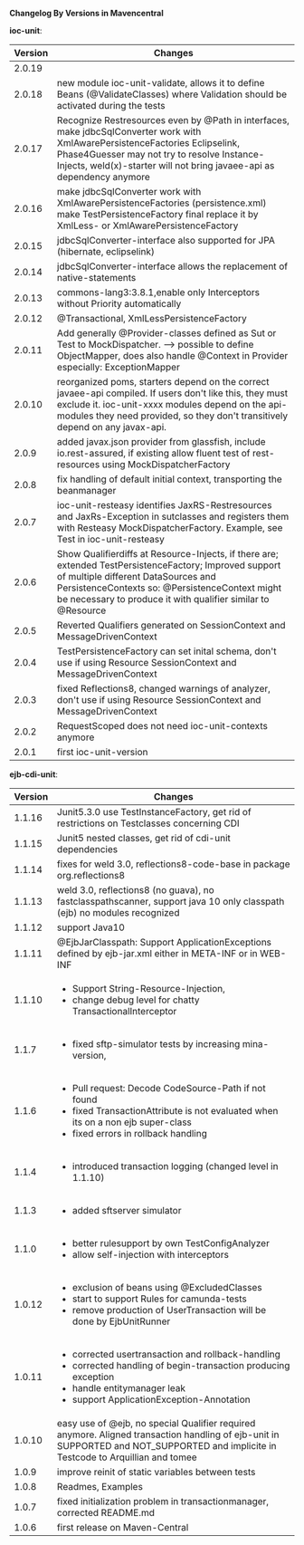 **Changelog By Versions in Mavencentral**

**ioc-unit**:

|Version|Changes|
|-------|-------|
|2.0.19||
|2.0.18|new module ioc-unit-validate, allows it to define Beans (@ValidateClasses) where Validation should be activated during the tests|
|2.0.17|Recognize Restresources even by @Path in interfaces, make jdbcSqlConverter work with XmlAwarePersistenceFactories Eclipselink, Phase4Guesser may not try to resolve Instance-Injects, weld(x)-starter will not bring javaee-api as dependency anymore|
|2.0.16|make jdbcSqlConverter work with XmlAwarePersistenceFactories (persistence.xml) make TestPersistenceFactory final replace it by XmlLess- or XmlAwarePersistenceFactory| 
|2.0.15|jdbcSqlConverter-interface also supported for JPA (hibernate, eclipselink) |
|2.0.14|jdbcSqlConverter-interface allows the replacement of native-statements |
|2.0.13|commons-lang3:3.8.1,enable only Interceptors without Priority automatically|
|2.0.12|@Transactional, XmlLessPersistenceFactory |
|2.0.11|Add generally @Provider-classes defined as Sut or Test to MockDispatcher. --> possible to define ObjectMapper, does also handle @Context in Provider especially: ExceptionMapper |
|2.0.10|reorganized poms, starters depend on the correct javaee-api compiled. If users don't like this, they must exclude it. ioc-unit-xxxx modules depend on the api-modules they need provided, so they don't transitively depend on any javax-api.|
|2.0.9|added javax.json provider from glassfish, include io.rest-assured, if existing allow fluent test of rest-resources using MockDispatcherFactory |
|2.0.8|fix handling of default initial context, transporting the beanmanager|
|2.0.7|ioc-unit-resteasy identifies JaxRS-Restresources and JaxRs-Exception in sutclasses and registers them with Resteasy MockDispatcherFactory. Example, see Test in ioc-unit-resteasy|
|2.0.6|Show Qualifierdiffs at Resource-Injects, if there are; extended TestPersistenceFactory; Improved support of multiple different DataSources and PersistenceContexts so: @PersistenceContext might be necessary to produce it with qualifier similar to @Resource |
|2.0.5|Reverted Qualifiers generated on SessionContext and MessageDrivenContext|
|2.0.4|TestPersistenceFactory can set inital schema, don't use if using Resource SessionContext and MessageDrivenContext|
|2.0.3|fixed Reflections8, changed warnings of analyzer, don't use if using Resource SessionContext and MessageDrivenContext|
|2.0.2|RequestScoped does not need ioc-unit-contexts anymore|
|2.0.1|first ioc-unit-version|

**ejb-cdi-unit**:

|Version|Changes|
|-------|-------|
|1.1.16|Junit5.3.0 use TestInstanceFactory, get rid of restrictions on Testclasses concerning CDI|
|1.1.15|Junit5 nested classes, get rid of cdi-unit dependencies|
|1.1.14|fixes for weld 3.0, reflections8-code-base in package org.reflections8|
|1.1.13|weld 3.0, reflections8 (no guava), no fastclasspathscanner, support java 10 only classpath (ejb) no modules recognized|
|1.1.12|support Java10|s rec
|1.1.11|@EjbJarClasspath: Support ApplicationExceptions defined by ejb-jar.xml either in META-INF or in WEB-INF|
|1.1.10|<ul><li>Support String-Resource-Injection, <li>change debug level for chatty TransactionalInterceptor|
|1.1.7|<ul><li>fixed sftp-simulator tests by increasing mina-version, |
|1.1.6|<ul><li>Pull request: Decode CodeSource-Path if not found<li>fixed TransactionAttribute is not evaluated when its on a non ejb super-class<li>fixed errors in rollback handling |
|1.1.4|<ul><li>introduced transaction logging (changed level in 1.1.10)|
|1.1.3|<ul><li>added sftserver simulator|
|1.1.0|<ul><li>better rulesupport by own TestConfigAnalyzer<li>allow self-injection with interceptors|
|1.0.12|<ul><li>exclusion of beans using @ExcludedClasses<li>start to support Rules for camunda-tests<li>remove production of UserTransaction will be done by EjbUnitRunner|
|1.0.11|<ul><li>corrected usertransaction and rollback-handling<li>corrected handling of begin-transaction producing exception<li>handle entitymanager leak<li>support ApplicationException-Annotation|
|1.0.10|easy use of @ejb, no special Qualifier required anymore. Aligned transaction handling of ejb-unit in SUPPORTED and NOT_SUPPORTED and implicite in Testcode to Arquillian and tomee|
|1.0.9|improve reinit of static variables between tests|
|1.0.8|Readmes, Examples|
|1.0.7|fixed initialization problem in transactionmanager, corrected README.md|
|1.0.6|first release on Maven-Central|
